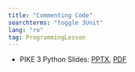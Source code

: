 ```yaml
---
title: "Commenting Code"
searchterms: "toggle 3Unit"
lang: "ro"
tag: ProgrammingLesson
---
```

 <ul>

 <li class="ng-binding">PIKE 3 Python Slides:
 <a href="PyProgrammingLessons/Comments (rom).pptx">PPTX</a>,
 <a href="PyProgrammingLessons/Comments (rom).pdf">PDF</a>
 </li>
 </ul>

